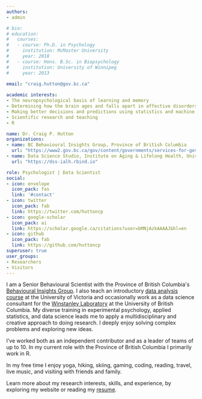 ```yaml
---
authors:
- admin

# bio: 
# education:
#   courses:
#   - course: Ph.D. in Psychology
#     institution: McMaster University
#     year: 2018
#   - course: Hons. B.Sc. in Biopsychology
#     institution: University of Winnipeg
#     year: 2013
    
email: "craig.hutton@gov.bc.ca"

academic interests:
- The neuropsychological basis of learning and memory
- Determining how the brain ages and falls apart in affective disorders and neurodegenerative diseases
- Making better decisions and predictions using statistics and machine learning
- Scientific research and teaching
- R

name: Dr. Craig P. Hutton
organizations:
- name: BC Behavioural Insights Group, Province of British Columbia
  url: "https://www2.gov.bc.ca/gov/content/governments/services-for-government/service-experience-digital-delivery/behavioural-insights"
- name: Data Science Studio, Institute on Aging & Lifelong Health, University of Victoria
  url: "https://dss-ialh.rbind.io"

role: Psychologist | Data Scientist
social:
- icon: envelope
  icon_pack: fas
  link: '#contact'
- icon: twitter
  icon_pack: fab
  link: https://twitter.com/huttoncp
- icon: google-scholar
  icon_pack: ai
  link: https://scholar.google.ca/citations?user=bMNjAzkAAAAJ&hl=en
- icon: github
  icon_pack: fab
  link: https://github.com/huttoncp
superuser: true
user_groups:
- Researchers
- Visitors
---
```


I am a Senior Behavioural Scientist with the Province of British Columbia's [Behavioural Insights Group](https://www2.gov.bc.ca/gov/content/governments/services-for-government/service-experience-digital-delivery/behavioural-insights). I also teach an introductory [data analysis course](https://continuingstudies.uvic.ca/data-computing-and-technology/courses/data-analytics-coding-fundamentals) at the University of Victoria and occasionally work as a data science consultant for the [Winstanley Laboratory](https://winstanleylab.psych.ubc.ca/) at the University of British Columbia. My diverse training in experimental psychology, applied statistics, and data science leads me to apply a multidisciplinary and creative approach to doing research. I deeply enjoy solving complex problems and exploring new ideas.

I’ve worked both as an independent contributor and as a leader of teams of up to 10. In my current role with the Province of British Columbia I primarily work in R.

In my free time I enjoy yoga, hiking, skiing, gaming, coding, reading, travel, live music, and visiting with friends and family.

Learn more about my research interests, skills, and experience, by exploring my website or reading my [resume](resume.pdf).
